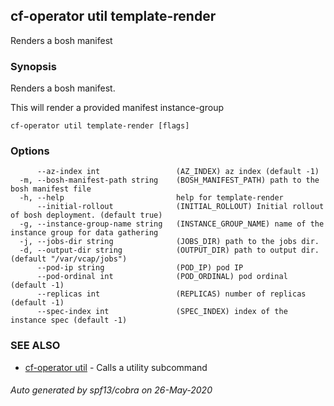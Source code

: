 ## cf-operator util template-render

Renders a bosh manifest

### Synopsis

Renders a bosh manifest.

This will render a provided manifest instance-group


```
cf-operator util template-render [flags]
```

### Options

```
      --az-index int                 (AZ_INDEX) az index (default -1)
  -m, --bosh-manifest-path string    (BOSH_MANIFEST_PATH) path to the bosh manifest file
  -h, --help                         help for template-render
      --initial-rollout              (INITIAL_ROLLOUT) Initial rollout of bosh deployment. (default true)
  -g, --instance-group-name string   (INSTANCE_GROUP_NAME) name of the instance group for data gathering
  -j, --jobs-dir string              (JOBS_DIR) path to the jobs dir.
  -d, --output-dir string            (OUTPUT_DIR) path to output dir. (default "/var/vcap/jobs")
      --pod-ip string                (POD_IP) pod IP
      --pod-ordinal int              (POD_ORDINAL) pod ordinal (default -1)
      --replicas int                 (REPLICAS) number of replicas (default -1)
      --spec-index int               (SPEC_INDEX) index of the instance spec (default -1)
```

### SEE ALSO

* [cf-operator util](cf-operator_util.md)	 - Calls a utility subcommand

###### Auto generated by spf13/cobra on 26-May-2020
